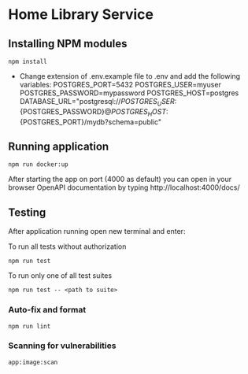 # Home Library Service

## Installing NPM modules

```
npm install
```
- Change extension of .env.example file to .env and add the following variables:
POSTGRES_PORT=5432
POSTGRES_USER=myuser
POSTGRES_PASSWORD=mypassword
POSTGRES_HOST=postgres
DATABASE_URL="postgresql://${POSTGRES_USER}:${POSTGRES_PASSWORD}@${POSTGRES_HOST}:${POSTGRES_PORT}/mydb?schema=public"


## Running application

```
npm run docker:up
```

After starting the app on port (4000 as default) you can open
in your browser OpenAPI documentation by typing http://localhost:4000/docs/

## Testing

After application running open new terminal and enter:

To run all tests without authorization

```
npm run test
```

To run only one of all test suites

```
npm run test -- <path to suite>
```


### Auto-fix and format

```
npm run lint
```

### Scanning for vulnerabilities

```
app:image:scan
```



